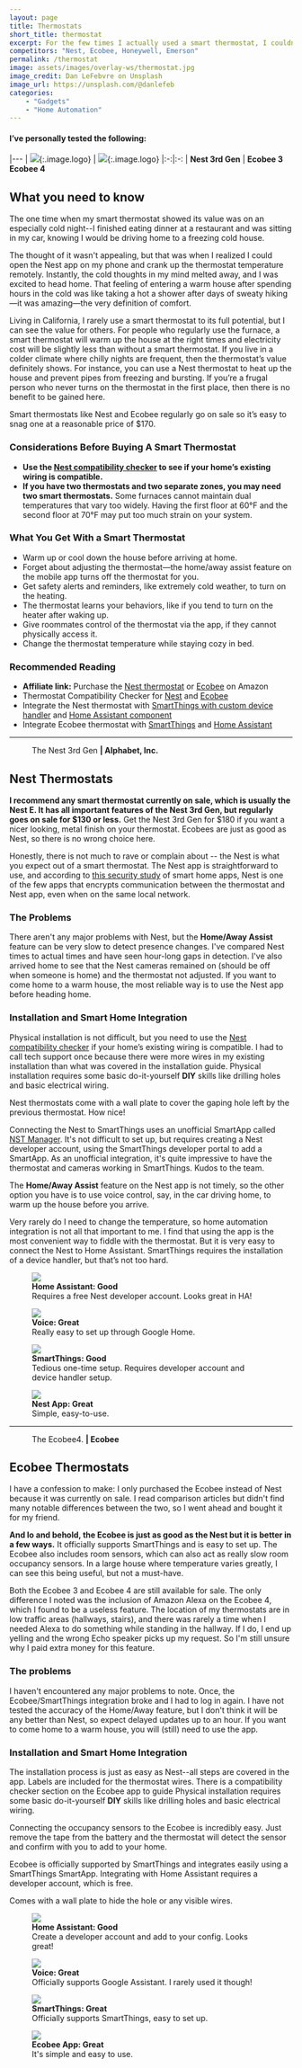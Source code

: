 ```yaml
---
layout: page
title: Thermostats
short_title: thermostat
excerpt: For the few times I actually used a smart thermostat, I couldn't imagine living without one.
competitors: "Nest, Ecobee, Honeywell, Emerson"
permalink: /thermostat
image: assets/images/overlay-ws/thermostat.jpg
image_credit: Dan LeFebvre on Unsplash
image_url: https://unsplash.com/@danlefeb
categories: 
    - "Gadgets"
    - "Home Automation"
---
```


<!--more-->

#### I’ve personally tested the following:

|---
| ![](assets\images\logo\nest.png){:.image.logo} |  ![](assets\images\logo\ecobee.png){:.image.logo} 
|:-:|:-:
| **Nest 3rd Gen** | **Ecobee 3**<br>**Ecobee 4** 


## What you need to know

The one time when my smart thermostat showed its value was on an especially cold night--I finished eating dinner at a restaurant and was sitting in my car, knowing I would be driving home to a freezing cold house. 

The thought of it wasn't appealing, but that was when I realized I could open the Nest app on my phone and crank up the thermostat temperature remotely. Instantly, the cold thoughts in my mind melted away, and I was excited to head home. That feeling of entering a warm house after spending hours in the cold was like taking a hot a shower after days of sweaty hiking—it was amazing—the very definition of comfort.

Living in California, I rarely use a smart thermostat to its full potential, but I can see the value for others. For people who regularly use the furnace, a smart thermostat will warm up the house  at the right times and electricity cost will be slightly less than without a smart thermostat. If you live in a colder climate where chilly nights are frequent, then the thermostat’s value definitely shows. For instance, you can use a Nest thermostat to heat up the house and prevent pipes from freezing and bursting. If you’re a frugal person who never turns on the thermostat in the first place, then there is no benefit to be gained here.

Smart thermostats like Nest and Ecobee regularly go on sale so it’s easy to snag one at a reasonable price of $170.

### Considerations Before Buying A Smart Thermostat

<ul class="alt">
  <li><strong>Use the <a href="https://nest.com/works/">Nest compatibility checker</a> to see if your home’s existing wiring is compatible.</strong></li>
  <li><strong>If you have two thermostats and two separate zones, you may need two smart thermostats.</strong> Some furnaces cannot maintain dual temperatures that vary too widely. Having the first floor at 60°F and the second floor at 70°F may put too much strain on your system.</li>
</ul>


### What You Get With a Smart Thermostat

<ul class="alt">
  <li>Warm up or cool down the house before arriving at home.</li>
  <li>Forget about adjusting the thermostat—the home/away assist feature on the mobile app turns off the thermostat for you.</li>
  <li>Get safety alerts and reminders, like extremely cold weather, to turn on the heating.</li>
  <li>The thermostat learns your behaviors, like if you tend to turn on the heater after waking up.</li>
  <li>Give roommates control of the thermostat via the app, if they cannot physically access it.</li>
  <li>Change the thermostat temperature while staying cozy in bed.</li>
</ul>


### Recommended Reading

<ul class="alt">
  <li><strong>Affiliate link:</strong> Purchase the <a href="https://amzn.to/2D2Ap3Y">Nest thermostat</a> or <a href="https://amzn.to/2uPujPG">Ecobee</a> on Amazon</li>
  <li>Thermostat Compatibility Checker for <a href="https://nest.com/works/">Nest</a> and <a href="https://www.ecobee.com/compatibility/">Ecobee</a></li>
  <li>Integrate the Nest thermostat with <a href="https://community.smartthings.com/t/release-nst-manager-v5-0/83228">SmartThings with custom device handler</a> and <a href="https://www.home-assistant.io/components/nest/">Home Assistant component</a></li>
  <li>Integrate Ecobee thermostat with <a href="https://support.smartthings.com/hc/en-us/articles/208005686-How-to-connect-ecobee-thermostats">SmartThings</a> and <a href="https://www.home-assistant.io/components/ecobee/">Home Assistant</a></li>
</ul>


<!-- Product Review section -->
<hr class="minor" />

<figure class="align-left">
  <img src="assets\images\product-photo\nest-thermostat.png" alt=""/>
  <figcaption>
    The Nest 3rd Gen <strong>| Alphabet, Inc.</strong>
  </figcaption>
</figure>

## Nest Thermostats

**I recommend any smart thermostat currently on sale, which is usually the Nest E. It has all important features of the Nest 3rd Gen, but regularly goes on sale for $130 or less.** Get the Nest 3rd Gen for $180 if you want a nicer looking, metal finish on your thermostat. Ecobees are just as good as Nest, so there is no wrong choice here.

Honestly, there is not much to rave or complain about -- the Nest is what you expect out of a smart thermostat. The Nest app is straightforward to use, and according to [this security study](https://www.tomsguide.com/us/smart-home-leaky-apps,news-29319.html) of smart home apps, Nest is one of the few apps that encrypts communication between the thermostat and Nest app, even when on the same local network. 

### The Problems

There aren't any major problems with Nest, but the **Home/Away Assist** feature can be very slow to detect presence changes. I've compared Nest times to actual times and have seen hour-long gaps in detection. I've also arrived home to see that the Nest cameras remained on (should be off when someone is home) and the thermostat not adjusted. If you want to come home to a warm house, the most reliable way is to use the Nest app before heading home.

### Installation and Smart Home Integration

Physical installation is not difficult, but you need to use the <a href="https://nest.com/works/">Nest compatibility checker</a> if your home’s existing wiring is compatible. I had to call tech support once because there were more wires in my existing installation than what was covered in the installation guide. Physical installation requires some basic do-it-yourself **DIY** skills like drilling holes and basic electrical wiring.

Nest thermostats come with a wall plate to cover the gaping hole left by the previous thermostat. How nice!

Connecting the Nest to SmartThings uses an unofficial SmartApp called [NST Manager](https://community.smartthings.com/t/release-nst-manager-v5-0/83228). It's not difficult to set up, but requires creating a Nest developer account, using the SmartThings developer portal to add a SmartApp. As an unofficial integration, it's quite impressive to have the thermostat and  cameras working in SmartThings. Kudos to the team.

The **Home/Away Assist** feature on the Nest app is not timely, so the other option you have is to use voice control, say, in the car driving home, to warm up the house before you arrive. 

Very rarely do I need to change the temperature, so home automation integration is not all that important to me. I find that using the app is the most convenient way to fiddle with the thermostat. But it is very easy to connect the Nest to Home Assistant. SmartThings requires the installation of a device handler, but that’s not too hard.



<div class="row">
	<!-- Break -->
	<div class="6u 12u$(medium)">
	  <figure class="fourthtest">
        <img src="assets/images/integrations/nest-thermostat-ha.png" />
        <figcaption>
          <strong>Home Assistant: Good</strong><br>Requires a free Nest developer account. Looks great in HA!
        </figcaption>
      </figure>
	</div>
	<div class="6u 12u$(medium)">
      <figure class="fourthtest">
       <img src="assets/images/integrations/google-home.png" />
       <figcaption>
         <strong>Voice: Great</strong><br>Really easy to set up through Google Home. 
       </figcaption>
      </figure>
	</div>
</div>


<div class="row">
	<!-- Break -->
	<div class="6u 12u$(medium)">
      <figure class="fourthtest">
      <img src="assets/images/integrations/nest-thermostat-st.png" />
      <figcaption>
      <strong>SmartThings: Good</strong><br> Tedious one-time setup. Requires developer account and device handler setup.
      </figcaption>
      </figure>
	</div>
	<div class="6u 12u$(medium)">
      <figure class="fourthtest">
       <img src="assets/images/integrations/nest-thermostat-app.png"  />
       <figcaption>
         <strong>Nest App: Great</strong><br> Simple, easy-to-use.
       </figcaption>
      </figure>
	</div>
</div>
<p></p>


<!-- Product Review section -->
<hr class="minor" />

<figure class="align-left">
  <img src="assets\images\product-photo\ecobee-thermostat.png" alt=""/>
  <figcaption>
    The Ecobee4. <strong>| Ecobee</strong>
  </figcaption>
</figure>

## Ecobee Thermostats

I have a confession to make: I only purchased the Ecobee instead of Nest because it was currently on sale. I read comparison articles but didn't find many notable differences between the two, so I went ahead and bought it for my friend. 

**And lo and behold, the Ecobee is just as good as the Nest but it is better in a few ways.** It officially supports SmartThings and is easy to set up. The Ecobee also includes room sensors, which can also act as really slow room occupancy sensors. In a large house where temperature varies greatly, I can see this being useful, but not a must-have. 

Both the Ecobee 3 and Ecobee 4 are still available for sale. The only difference I noted was the inclusion of Amazon Alexa on the Ecobee 4, which I found to be a useless feature. The location of my thermostats are in low traffic areas (hallways, stairs), and there was rarely a time when I needed Alexa to do something while standing in the hallway. If I do, I end up yelling and the wrong Echo speaker picks up my request. So I'm still unsure why I paid extra money for this feature.

### The problems

I haven't encountered any major problems to note. Once, the Ecobee/SmartThings integration broke and I had to log in again. I have not tested the accuracy of the Home/Away feature, but I don't think it will be any better than Nest, so expect delayed updates up to an hour. If you want to come home to a warm house, you will (still) need to use the app.

### Installation and Smart Home Integration

The installation process is just as easy as Nest--all steps are covered in the app. Labels are included for the thermostat wires. There is a compatibility checker section on the Ecobee app to guide Physical installation requires some basic do-it-yourself **DIY** skills like drilling holes and basic electrical wiring.

Connecting the occupancy sensors to the Ecobee is incredibly easy. Just remove the tape from the battery and the thermostat will detect the sensor and confirm with you to add to your home.

Ecobee is officially supported by SmartThings and integrates easily using a SmartThings SmartApp. Integrating with Home Assistant requires a developer account, which is free.

Comes with a wall plate to hide the hole or any visible wires.


<div class="row">
	<!-- Break -->
	<div class="6u 12u$(medium)">
	  <figure class="fourthtest">
        <img src="assets/images/integrations/ecobee-ha.png" />
        <figcaption>
          <strong>Home Assistant: Good</strong><br>Create a developer account and add to your config. Looks great!
        </figcaption>
      </figure>
	</div>
	<div class="6u 12u$(medium)">
      <figure class="fourthtest">
       <img src="assets/images/integrations/google-home.png" />
       <figcaption>
         <strong>Voice: Great</strong><br>Officially supports Google Assistant. I rarely used it though!
       </figcaption>
      </figure>
	</div>
</div>

<div class="row">
	<!-- Break -->
	<div class="6u 12u$(medium)">
      <figure class="fourthtest">
      <img src="assets/images/integrations/ecobee-st.png" />
      <figcaption>
      <strong>SmartThings: Great</strong><br> Officially supports SmartThings, easy to set up.
      </figcaption>
      </figure>
	</div>
	<div class="6u 12u$(medium)">
      <figure class="fourthtest">
       <img src="assets/images/integrations/ecobee-app.png"  />
       <figcaption>
         <strong>Ecobee App: Great</strong><br> It's simple and easy to use.
       </figcaption>
      </figure>
	</div>
</div>